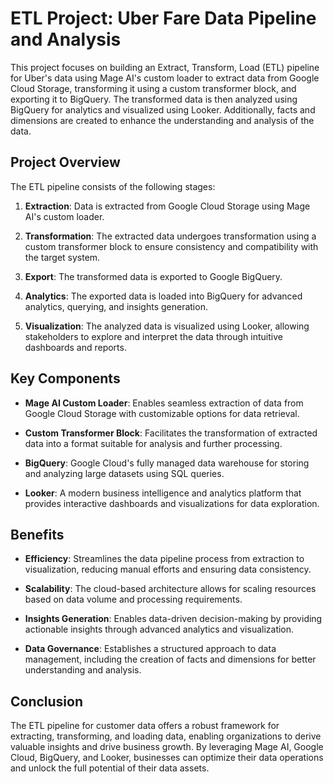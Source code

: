 # ETL Project: Uber Fare Data Pipeline and Analysis

This project focuses on building an Extract, Transform, Load (ETL) pipeline for Uber's data using Mage AI's custom loader to extract data from Google Cloud Storage, transforming it using a custom transformer block, and exporting it to BigQuery. The transformed data is then analyzed using BigQuery for analytics and visualized using Looker. Additionally, facts and dimensions are created to enhance the understanding and analysis of the data.

## Project Overview

The ETL pipeline consists of the following stages:

1. **Extraction**: Data is extracted from Google Cloud Storage using Mage AI's custom loader.

2. **Transformation**: The extracted data undergoes transformation using a custom transformer block to ensure consistency and compatibility with the target system.

3. **Export**: The transformed data is exported to Google BigQuery.

4. **Analytics**: The exported data is loaded into BigQuery for advanced analytics, querying, and insights generation.

5. **Visualization**: The analyzed data is visualized using Looker, allowing stakeholders to explore and interpret the data through intuitive dashboards and reports.

## Key Components

- **Mage AI Custom Loader**: Enables seamless extraction of data from Google Cloud Storage with customizable options for data retrieval.

- **Custom Transformer Block**: Facilitates the transformation of extracted data into a format suitable for analysis and further processing.

- **BigQuery**: Google Cloud's fully managed data warehouse for storing and analyzing large datasets using SQL queries.

- **Looker**: A modern business intelligence and analytics platform that provides interactive dashboards and visualizations for data exploration.

## Benefits

- **Efficiency**: Streamlines the data pipeline process from extraction to visualization, reducing manual efforts and ensuring data consistency.

- **Scalability**: The cloud-based architecture allows for scaling resources based on data volume and processing requirements.

- **Insights Generation**: Enables data-driven decision-making by providing actionable insights through advanced analytics and visualization.

- **Data Governance**: Establishes a structured approach to data management, including the creation of facts and dimensions for better understanding and analysis.

## Conclusion

The ETL pipeline for customer data offers a robust framework for extracting, transforming, and loading data, enabling organizations to derive valuable insights and drive business growth. By leveraging Mage AI, Google Cloud, BigQuery, and Looker, businesses can optimize their data operations and unlock the full potential of their data assets.
